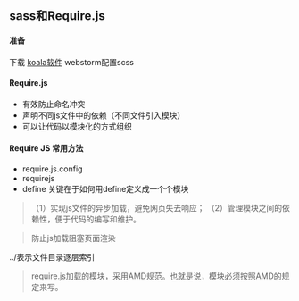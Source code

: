 ## sass和Require.js

#### 准备
下载 [koala软件][1]
webstorm配置scss
####  Require.js
- 有效防止命名冲突
- 声明不同js文件中的依赖（不同文件引入模块）
- 可以让代码以模块化的方式组织

#### Require JS 常用方法
- require.js.config
- requirejs
- define 关键在于如何用define定义成一个个模块
> （1）实现js文件的异步加载，避免网页失去响应；
>（2）管理模块之间的依赖性，便于代码的编写和维护。

> 防止js加载阻塞页面渲染

../表示文件目录逐层索引
> require.js加载的模块，采用AMD规范。也就是说，模块必须按照AMD的规定来写。






  [1]: http://koala-app.com/index-zh.html
  ####

